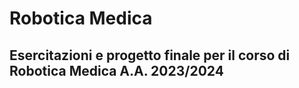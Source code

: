 # Robotica Medica
## Esercitazioni e progetto finale per il corso di Robotica Medica A.A. 2023/2024
